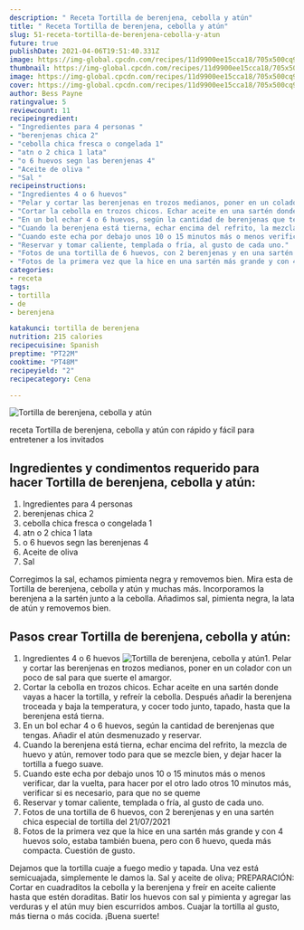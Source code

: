 ```yaml
---
description: " Receta Tortilla de berenjena, cebolla y atún"
title: " Receta Tortilla de berenjena, cebolla y atún"
slug: 51-receta-tortilla-de-berenjena-cebolla-y-atun
future: true
publishDate: 2021-04-06T19:51:40.331Z
image: https://img-global.cpcdn.com/recipes/11d9900ee15cca18/705x500cq90/tortilla-de-berenjena-cebolla-y-atun-foto-principal.jpg
thumbnail: https://img-global.cpcdn.com/recipes/11d9900ee15cca18/705x500cq90/tortilla-de-berenjena-cebolla-y-atun-foto-principal.jpg
image: https://img-global.cpcdn.com/recipes/11d9900ee15cca18/705x500cq90/tortilla-de-berenjena-cebolla-y-atun-foto-principal.jpg
cover: https://img-global.cpcdn.com/recipes/11d9900ee15cca18/705x500cq90/tortilla-de-berenjena-cebolla-y-atun-foto-principal.jpg
author: Bess Payne
ratingvalue: 5
reviewcount: 11
recipeingredient:
- "Ingredientes para 4 personas "
- "berenjenas chica 2"
- "cebolla chica fresca o congelada 1"
- "atn o 2 chica 1 lata"
- "o 6 huevos segn las berenjenas 4"
- "Aceite de oliva "
- "Sal "
recipeinstructions:
- "Ingredientes 4 o 6 huevos"
- "Pelar y cortar las berenjenas en trozos medianos, poner en un colador con un poco de sal para que suerte el amargor."
- "Cortar la cebolla en trozos chicos. Echar aceite en una sartén donde vayas a hacer la tortilla, y refreír la cebolla. Después añadir la berenjena troceada y baja la temperatura, y cocer todo junto, tapado, hasta que la berenjena está tierna."
- "En un bol echar 4 o 6 huevos, según la cantidad de berenjenas que tengas. Añadir el atún desmenuzado y reservar."
- "Cuando la berenjena está tierna, echar encima del refrito, la mezcla de huevo y atún, remover todo para que se mezcle bien, y dejar hacer la tortilla a fuego suave."
- "Cuando este echa por debajo unos 10 o 15 minutos más o menos verificar, dar la vuelta, para hacer por el otro lado otros 10 minutos más, verificar si es necesario, para que no se queme"
- "Reservar y tomar caliente, templada o fría, al gusto de cada uno."
- "Fotos de una tortilla de 6 huevos, con 2 berenjenas y en una sartén chica especial de tortilla del 21/07/2021"
- "Fotos de la primera vez que la hice en una sartén más grande y con 4 huevos solo, estaba también buena, pero con 6 huevo, queda más compacta. Cuestión de gusto."
categories:
- receta
tags:
- tortilla
- de
- berenjena

katakunci: tortilla de berenjena 
nutrition: 215 calories
recipecuisine: Spanish
preptime: "PT22M"
cooktime: "PT48M"
recipeyield: "2"
recipecategory: Cena

---
```



![Tortilla de berenjena, cebolla y atún](https://img-global.cpcdn.com/recipes/11d9900ee15cca18/705x500cq90/tortilla-de-berenjena-cebolla-y-atun-foto-principal.jpg)

receta Tortilla de berenjena, cebolla y atún con rápido y fácil para entretener a los invitados

<!--inarticleads1-->

## Ingredientes y condimentos requerido para hacer Tortilla de berenjena, cebolla y atún:

1. Ingredientes para 4 personas 
1. berenjenas chica 2
1. cebolla chica fresca o congelada 1
1. atn o 2 chica 1 lata
1. o 6 huevos segn las berenjenas 4
1. Aceite de oliva 
1. Sal 

Corregimos la sal, echamos pimienta negra y removemos bien. Mira esta de Tortilla de berenjena, cebolla y atún y muchas más. Incorporamos la berenjena a la sartén junto a la cebolla. Añadimos sal, pimienta negra, la lata de atún y removemos bien. 

<!--inarticleads2-->

## Pasos crear Tortilla de berenjena, cebolla y atún:

1. Ingredientes 4 o 6 huevos
<img src="https://img-global.cpcdn.com/steps/bc72a0c580aef8c4/160x128cq70/foto-del-paso-1-de-la-receta-tortilla-de-berenjena-cebolla-y-atun.jpg" alt="Tortilla de berenjena, cebolla y atún">1. Pelar y cortar las berenjenas en trozos medianos, poner en un colador con un poco de sal para que suerte el amargor.
1. Cortar la cebolla en trozos chicos. Echar aceite en una sartén donde vayas a hacer la tortilla, y refreír la cebolla. Después añadir la berenjena troceada y baja la temperatura, y cocer todo junto, tapado, hasta que la berenjena está tierna.
1. En un bol echar 4 o 6 huevos, según la cantidad de berenjenas que tengas. Añadir el atún desmenuzado y reservar.
1. Cuando la berenjena está tierna, echar encima del refrito, la mezcla de huevo y atún, remover todo para que se mezcle bien, y dejar hacer la tortilla a fuego suave.
1. Cuando este echa por debajo unos 10 o 15 minutos más o menos verificar, dar la vuelta, para hacer por el otro lado otros 10 minutos más, verificar si es necesario, para que no se queme
1. Reservar y tomar caliente, templada o fría, al gusto de cada uno.
1. Fotos de una tortilla de 6 huevos, con 2 berenjenas y en una sartén chica especial de tortilla del 21/07/2021
1. Fotos de la primera vez que la hice en una sartén más grande y con 4 huevos solo, estaba también buena, pero con 6 huevo, queda más compacta. Cuestión de gusto.


Dejamos que la tortilla cuaje a fuego medio y tapada. Una vez está semicuajada, simplemente le damos la. Sal y aceite de oliva; PREPARACIÓN: Cortar en cuadraditos la cebolla y la berenjena y freír en aceite caliente hasta que estén doraditas. Batir los huevos con sal y pimienta y agregar las verduras y el atún muy bien escurridos ambos. Cuajar la tortilla al gusto, más tierna o más cocida. 
¡Buena suerte!


